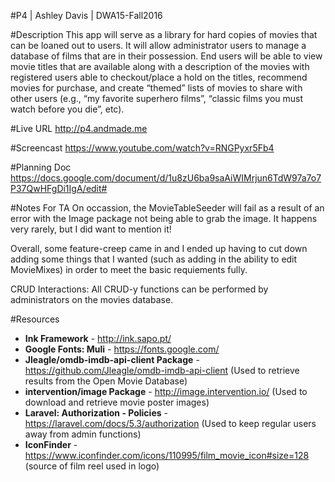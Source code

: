 #P4 | Ashley Davis | DWA15-Fall2016

#Description
This app will serve as a library for hard copies of movies that can be loaned out to users. It will allow administrator users to manage a database of films that are in their possession. End users will be able to view movie titles that are available along with a description of the movies with registered users able to checkout/place a hold on the titles, recommend movies for purchase, and create “themed” lists of movies to share with other users (e.g., “my favorite superhero films”, “classic films you must watch before you die”, etc).


#Live URL
<http://p4.andmade.me>

#Screencast
<https://www.youtube.com/watch?v=RNGPyxr5Fb4> 

#Planning Doc
<https://docs.google.com/document/d/1u8zU6ba9saAiWIMrjun6TdW97a7o7P37QwHFgDi1IgA/edit#>

#Notes For TA
On occassion, the MovieTableSeeder will fail as a result of an error with the Image package not being able to grab the image. It happens very rarely, but I did want to mention it!

Overall, some feature-creep came in and I ended up having to cut down adding some things that I wanted (such as adding in the ability to edit MovieMixes) in order to meet the basic requiements fully.

CRUD Interactions:
All CRUD-y functions can be performed by administrators on the movies database. 

#Resources
+ **Ink Framework** - <http://ink.sapo.pt/>
+ **Google Fonts: Muli** - <https://fonts.google.com/>
+ **Jleagle/omdb-imdb-api-client Package** - <https://github.com/Jleagle/omdb-imdb-api-client> (Used to retrieve results from the Open Movie Database)
+ **intervention/image Package** - <http://image.intervention.io/> (Used to download and retrieve movie poster images)
+ **Laravel: Authorization - Policies** - <https://laravel.com/docs/5.3/authorization> (Used to keep regular users away from admin functions)
+ **IconFinder** - <https://www.iconfinder.com/icons/110995/film_movie_icon#size=128> (source of film reel used in logo)